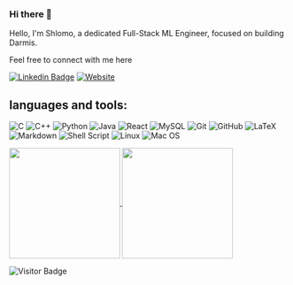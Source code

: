 ### Hi there 👋

<!--TODO
- 🔭 I’m currently working on ...
- 🌱 I’m currently learning ...
- 💬 Ask me about ...
-->

Hello, I'm Shlomo, a dedicated Full-Stack ML Engineer, focused on building Darmis.

Feel free to connect with me here

[![Linkedin Badge](https://img.shields.io/badge/-ShlomoStept-blue?style=for-the-badge&logo=Linkedin&logoColor=white&link=https://www.linkedin.com/in/shlomo-stept/)](https://www.linkedin.com/in/shlomo-stept/)
[![Website](https://img.shields.io/badge/Website-shlomostept.com-informational?style=for-the-badge&logo=tidal&logoColor=black)](https://www.shlomostept.com/)
<!--
[![My Internship](https://img.shields.io/badge/My%20job-hanover-success?style=style=for-the-badge&logo=micro]&logoColor=white)]((https://www.hanover.com/))
-->

## languages and tools:
![C](https://img.shields.io/badge/c-%2300599C.svg?style=flat-square&logo=c&logoColor=white)
![C++](https://img.shields.io/badge/-C++-00599C?style=flat-square&logo=c)
![Python](https://img.shields.io/badge/python-black?style=flat-square&logo=python&logoColor=ffdd54)
![Java](https://img.shields.io/badge/java-%23FA7343.svg?style=flat-square&logo=java&logoColor=white)
![React](https://img.shields.io/badge/-React-black?style=flat-square&logo=react)
![MySQL](https://img.shields.io/badge/-MySQL-black?style=flat-square&logo=mysql)
![Git](https://img.shields.io/badge/-Git-black?style=flat-square&logo=git)
![GitHub](https://img.shields.io/badge/-GitHub-181717?style=flat-square&logo=github)
![LaTeX](https://img.shields.io/badge/latex-%23008080.svg?style=flat-square&logo=latex&logoColor=white)
![Markdown](https://img.shields.io/badge/markdown-%23000000.svg?style=flat-square&logo=markdown&logoColor=white)
![Shell Script](https://img.shields.io/badge/shell_script-%23121011.svg?style=flat-square&logo=gnu-bash&logoColor=white)
![Linux](https://img.shields.io/badge/Linux-FCC624?style=flat-square&logo=linux&logoColor=black)
![Mac OS](https://img.shields.io/badge/mac%20os-000000?style=flat-square&logo=macos&logoColor=F0F0F0)

<!-- 
<a href="https://github.com/anuraghazra/github-readme-stats">
  <img height=200 align="center" src="https://github-readme-stats.vercel.app/api?username=anuraghazra" />
</a>
<a href="https://github.com/anuraghazra/convoychat">
  <img height=200 align="center" src="https://github-readme-stats.vercel.app/api/top-langs?username=anuraghazra&layout=compact&langs_count=8&card_width=320" />
</a>
-->


<a href="[https://github.com/ShlomoStept/README.md](https://github-readme-stats.vercel.app/api?username=ShlomoStept&count_private=true&show_icons=true&include_all_commits=true&theme=transparent)">
  <img height=200 align="center" src="https://github-readme-stats.vercel.app/api?username=ShlomoStept&count_private=true&show_icons=true&include_all_commits=true&theme=transparent" />
</a>
<a href="[https://github.com/ShlomoStept/README.md](https://github-readme-stats.vercel.app/api/top-langs/?username=ShlomoStept&count_private=true&hide=TeX,jupyternotebook&layout=compact&langs_count=8&theme=transparent&card_width=320)">
  <img height=200 align="center" src="https://github-readme-stats.vercel.app/api/top-langs/?username=ShlomoStept&count_private=true&hide=TeX,jupyternotebook&layout=compact&langs_count=8&theme=transparent&card_width=320" />
</a>
<!-- <a href="https://github.com/ShlomoStept/README.md">
  <img height=200 align="center" src="https://github-readme-stats.vercel.app/api/top-langs/?username=ShlomoStept&count_private=true&hide=TeX,jupyter%20notebook&layout=compact&langs_count=8&theme=transparent&card_width=320" />
</a> -->



<!-- 
![Shlomo's Github Stats](https://github-readme-stats.vercel.app/api?username=ShlomoStept&count_private=true&show_icons=true&include_all_commits=true&count_private=true&theme=transparent)
-->
<!-- 
![Top Languages](https://github-readme-stats.vercel.app/api/top-langs/?username=ShlomoStept&count_private=false&hide=TeX&layout=compact&langs_count=8&theme=transparent)
-->
<!-- 
<a>
  <img height=200 align="center" src="https://github-readme-stats.vercel.app/api?username=ShlomoStept&count_private=true&show_icons=true&include_all_commits=true&count_private=true&theme=transparent" />
</a>
<a>
  <img height=200 align="center" src="https://github-readme-stats.vercel.app/api/top-langs/?username=ShlomoStept&count_private=false&hide=TeX&layout=compact&langs_count=8&theme=transparent&card_width=320" />
</a>
-->

<br /> 

![Visitor Badge](https://visitor-badge.laobi.icu/badge?page_id=ShlomoStept.ShlomoStept)

<!-- [![Hits](https://hits.seeyoufarm.com/api/count/incr/badge.svg?url=https%3A%2F%2Fgithub.com%2FShlomoStept%2FShlomoStept&count_bg=%2385C8F7&title_bg=%23A1A2B0&icon=github.svg&icon_color=%23E7E7E7&title=Your+ViewCount&edge_flat=false)](https://hits.seeyoufarm.com)
-->
